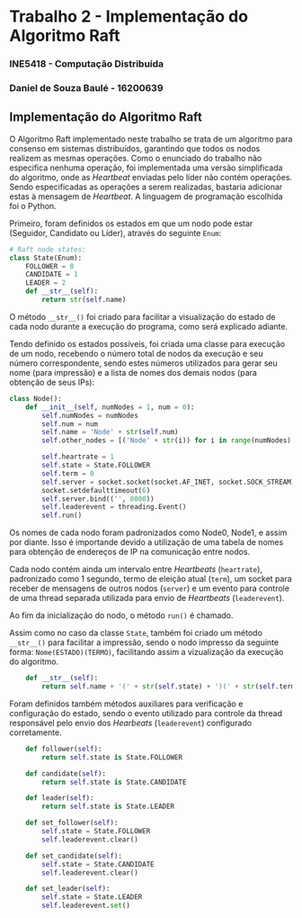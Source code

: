 # Trabalho 2 - Implementação do Algoritmo Raft

### INE5418 - Computação Distribuída
### Daniel de Souza Baulé - 16200639

## Implementação do Algoritmo Raft

O Algoritmo Raft implementado neste trabalho se trata de um algoritmo para consenso em sistemas distribuídos, garantindo que todos os nodos realizem as mesmas operações. Como o enunciado do trabalho não especifica nenhuma operação, foi implementada uma versão simplificada do algoritmo, onde as *Heartbeat* enviadas pelo líder não contém operações. Sendo especificadas as operações a serem realizadas, bastaria adicionar estas à mensagem de *Heartbeat*. A linguagem de programação escolhida foi o Python.

Primeiro, foram definidos os estados em que um nodo pode estar (Seguidor, Candidato ou Líder), através do seguinte `Enum`:

```Python
# Raft node states:
class State(Enum):
    FOLLOWER = 0
    CANDIDATE = 1
    LEADER = 2
    def __str__(self):
        return str(self.name)
```

O método ```__str__()``` foi criado para facilitar a visualização do estado de cada nodo durante a execução do programa, como será explicado adiante.

Tendo definido os estados possíveis, foi criada uma classe para execução de um nodo, recebendo o número total de nodos da execução e seu número correspondente, sendo estes números utilizados para gerar seu nome (para impressão) e a lista de nomes dos demais nodos (para obtenção de seus IPs):

```Python
class Node():
    def __init__(self, numNodes = 1, num = 0):
        self.numNodes = numNodes
        self.num = num
        self.name = 'Node' + str(self.num)
        self.other_nodes = [('Node' + str(i)) for i in range(numNodes) if i != self.num]

        self.heartrate = 1
        self.state = State.FOLLOWER
        self.term = 0
        self.server = socket.socket(socket.AF_INET, socket.SOCK_STREAM)
        socket.setdefaulttimeout(6)
        self.server.bind(('', 8000))
        self.leaderevent = threading.Event()
        self.run()
```

Os nomes de cada nodo foram padronizados como Node0, Node1, e assim por diante. Isso é importande devido a utilização de uma tabela de nomes para obtenção de endereços de IP na comunicação entre nodos.

Cada nodo contém ainda um intervalo entre *Heartbeats* (```heartrate```), padronizado como 1 segundo, termo de eleição atual (```term```), um socket para receber de mensagens de outros nodos (```server```) e um evento para controle de uma thread separada utilizada para envio de *Heartbeats* (```leaderevent```).

Ao fim da inicialização do nodo, o método ```run()``` é chamado.

Assim como no caso da classe ```State```, também foi criado um método ```__str__()``` para facilitar a impressão, sendo o nodo impresso da seguinte forma: ```Nome(ESTADO)(TERMO)```, facilitando assim a vizualização da execução do algoritmo.

```Python
    def __str__(self):
        return self.name + '(' + str(self.state) + ')(' + str(self.term) + ')'
```

Foram definidos também métodos auxiliares para verificação e configuração do estado, sendo o evento utilizado para controle da thread responsável pelo envio dos *Hearbeats* (```leaderevent```) configurado corretamente.

```Python
    def follower(self):
        return self.state is State.FOLLOWER

    def candidate(self):
        return self.state is State.CANDIDATE

    def leader(self):
        return self.state is State.LEADER

    def set_follower(self):
        self.state = State.FOLLOWER
        self.leaderevent.clear()

    def set_candidate(self):
        self.state = State.CANDIDATE
        self.leaderevent.clear()

    def set_leader(self):
        self.state = State.LEADER
        self.leaderevent.set()
```
